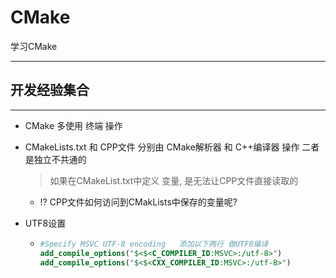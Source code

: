 # CMake
学习CMake



---

## 开发经验集合 

---

* CMake 多使用 终端  操作  

* CMakeLists.txt  和 CPP文件 分别由 CMake解析器 和  C++编译器 操作 二者是独立不共通的

  > 如果在CMakeList.txt中定义 变量,  是无法让CPP文件直接读取的

  * :interrobang: CPP文件如何访问到CMakLists中保存的变量呢?





* UTF8设置

  * ```cmake
    #Specify MSVC UTF-8 encoding   添加以下两行 做UTF8编译
    add_compile_options("$<$<C_COMPILER_ID:MSVC>:/utf-8>")
    add_compile_options("$<$<CXX_COMPILER_ID:MSVC>:/utf-8>")
    ```

    
